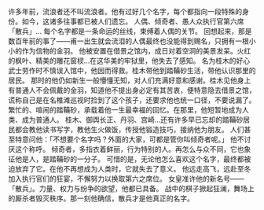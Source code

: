 许多年前，流浪者还不叫流浪者。他有过好几个名字，每个都指向一段特殊的身份。如今，这诸多往事都已被人们遗忘。
人偶、倾奇者、愚人众执行官第六席「散兵」…
每个名字都是一条命运的丝线，束缚着人偶的关节。
回想起来，那是数百年前的事了——甫一出生就会流泪的人偶最终也没能得到赐名，只拥有一根小小的作为信物的金羽。
他被安置在借景之馆内，成日对着空洞的美景发呆。火红的枫叶、精美的雕花窗棂…在这华美的牢狱里，他失去了感知。
名为桂木的好心武士劳作时不慎误入馆中，他因而得救。桂木带他到踏鞴砂生活，带他认识那里的居民。
那时的他仍如新生一般懵懂无知，对人们充满好意和感谢。桂木见他身上有普通人不会佩戴的金羽，知道他不提出身必定有其苦衷，便特意隐去借景之馆，谎称自己是在名椎滩巡视时捡到了这个孩子，还要求他也统一口径，不要说漏了。
繁忙的、喧闹的踏鞴砂，承载着他一生最幸福的回忆。在那里，他短暂地成为人类、成为普通人。
桂木、御舆长正、丹羽、宫崎…还有许多早已忘却的踏鞴砂居民都会教他读书写字，教他生火做饭，传授他锻造技巧，接纳他为朋友。
人们甚至特意问他：「不想要个名字吗？外面的大家，可都是管你叫倾奇者呢。」
他不讨厌这个称呼。
倾奇者，多指衣着鲜丽，行为特别的人。再怎么与众不同，它也象征他是人，是踏鞴砂的一分子。
可惜的是，无论他怎么喜欢这个名字，最终都被迫放弃了它。在他不再想成为人类时，它就失去了意义。
他远走高飞，远赴至冬加入执行官们的狂宴，不懈努力以换取第六之席位。
女皇准许他的新名号——「散兵」。力量、权力与纷争的欲望，他都已具备。
战中的棋子掀起狂澜，舞场上的厮杀者毁灭秩序。那一刻他确信，散兵才是他真正的名字。